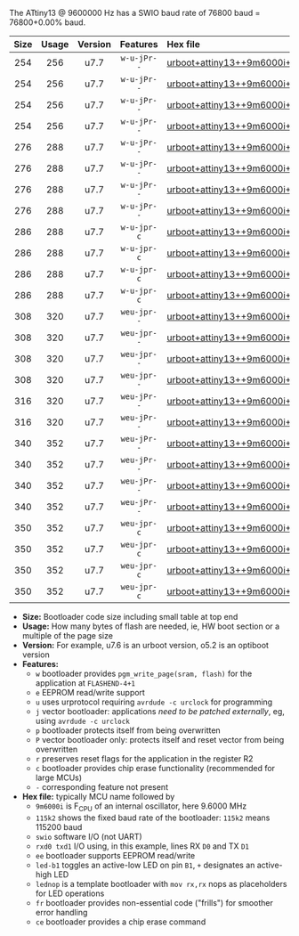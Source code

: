 The ATtiny13 @ 9600000 Hz has a SWIO baud rate of 76800 baud = 76800+0.00% baud.

|Size|Usage|Version|Features|Hex file|
|:-:|:-:|:-:|:-:|:--|
|254|256|u7.7|`w-u-jPr--`|[urboot+attiny13++9m6000i+++76k8_swio_rxb0_txb1_led+b2.hex](https://raw.githubusercontent.com/stefanrueger/urboot.hex/main/mcus/attiny13/internal_oscillator/fint++9m6000_Hz/br+++76k8_bps/urboot+attiny13++9m6000i+++76k8_swio_rxb0_txb1_led+b2.hex)|
|254|256|u7.7|`w-u-jPr--`|[urboot+attiny13++9m6000i+++76k8_swio_rxb0_txb1_lednop.hex](https://raw.githubusercontent.com/stefanrueger/urboot.hex/main/mcus/attiny13/internal_oscillator/fint++9m6000_Hz/br+++76k8_bps/urboot+attiny13++9m6000i+++76k8_swio_rxb0_txb1_lednop.hex)|
|254|256|u7.7|`w-u-jPr--`|[urboot+attiny13++9m6000i+++76k8_swio_rxb1_txb0_led+b2.hex](https://raw.githubusercontent.com/stefanrueger/urboot.hex/main/mcus/attiny13/internal_oscillator/fint++9m6000_Hz/br+++76k8_bps/urboot+attiny13++9m6000i+++76k8_swio_rxb1_txb0_led+b2.hex)|
|254|256|u7.7|`w-u-jPr--`|[urboot+attiny13++9m6000i+++76k8_swio_rxb1_txb0_lednop.hex](https://raw.githubusercontent.com/stefanrueger/urboot.hex/main/mcus/attiny13/internal_oscillator/fint++9m6000_Hz/br+++76k8_bps/urboot+attiny13++9m6000i+++76k8_swio_rxb1_txb0_lednop.hex)|
|276|288|u7.7|`w-u-jPr--`|[urboot+attiny13++9m6000i+++76k8_swio_rxb0_txb1_led+b2_fr.hex](https://raw.githubusercontent.com/stefanrueger/urboot.hex/main/mcus/attiny13/internal_oscillator/fint++9m6000_Hz/br+++76k8_bps/urboot+attiny13++9m6000i+++76k8_swio_rxb0_txb1_led+b2_fr.hex)|
|276|288|u7.7|`w-u-jPr--`|[urboot+attiny13++9m6000i+++76k8_swio_rxb0_txb1_lednop_fr.hex](https://raw.githubusercontent.com/stefanrueger/urboot.hex/main/mcus/attiny13/internal_oscillator/fint++9m6000_Hz/br+++76k8_bps/urboot+attiny13++9m6000i+++76k8_swio_rxb0_txb1_lednop_fr.hex)|
|276|288|u7.7|`w-u-jPr--`|[urboot+attiny13++9m6000i+++76k8_swio_rxb1_txb0_led+b2_fr.hex](https://raw.githubusercontent.com/stefanrueger/urboot.hex/main/mcus/attiny13/internal_oscillator/fint++9m6000_Hz/br+++76k8_bps/urboot+attiny13++9m6000i+++76k8_swio_rxb1_txb0_led+b2_fr.hex)|
|276|288|u7.7|`w-u-jPr--`|[urboot+attiny13++9m6000i+++76k8_swio_rxb1_txb0_lednop_fr.hex](https://raw.githubusercontent.com/stefanrueger/urboot.hex/main/mcus/attiny13/internal_oscillator/fint++9m6000_Hz/br+++76k8_bps/urboot+attiny13++9m6000i+++76k8_swio_rxb1_txb0_lednop_fr.hex)|
|286|288|u7.7|`w-u-jpr-c`|[urboot+attiny13++9m6000i+++76k8_swio_rxb0_txb1_led+b2_fr_ce.hex](https://raw.githubusercontent.com/stefanrueger/urboot.hex/main/mcus/attiny13/internal_oscillator/fint++9m6000_Hz/br+++76k8_bps/urboot+attiny13++9m6000i+++76k8_swio_rxb0_txb1_led+b2_fr_ce.hex)|
|286|288|u7.7|`w-u-jpr-c`|[urboot+attiny13++9m6000i+++76k8_swio_rxb0_txb1_lednop_fr_ce.hex](https://raw.githubusercontent.com/stefanrueger/urboot.hex/main/mcus/attiny13/internal_oscillator/fint++9m6000_Hz/br+++76k8_bps/urboot+attiny13++9m6000i+++76k8_swio_rxb0_txb1_lednop_fr_ce.hex)|
|286|288|u7.7|`w-u-jpr-c`|[urboot+attiny13++9m6000i+++76k8_swio_rxb1_txb0_led+b2_fr_ce.hex](https://raw.githubusercontent.com/stefanrueger/urboot.hex/main/mcus/attiny13/internal_oscillator/fint++9m6000_Hz/br+++76k8_bps/urboot+attiny13++9m6000i+++76k8_swio_rxb1_txb0_led+b2_fr_ce.hex)|
|286|288|u7.7|`w-u-jpr-c`|[urboot+attiny13++9m6000i+++76k8_swio_rxb1_txb0_lednop_fr_ce.hex](https://raw.githubusercontent.com/stefanrueger/urboot.hex/main/mcus/attiny13/internal_oscillator/fint++9m6000_Hz/br+++76k8_bps/urboot+attiny13++9m6000i+++76k8_swio_rxb1_txb0_lednop_fr_ce.hex)|
|308|320|u7.7|`weu-jpr--`|[urboot+attiny13++9m6000i+++76k8_swio_rxb0_txb1_ee_led+b2.hex](https://raw.githubusercontent.com/stefanrueger/urboot.hex/main/mcus/attiny13/internal_oscillator/fint++9m6000_Hz/br+++76k8_bps/urboot+attiny13++9m6000i+++76k8_swio_rxb0_txb1_ee_led+b2.hex)|
|308|320|u7.7|`weu-jpr--`|[urboot+attiny13++9m6000i+++76k8_swio_rxb0_txb1_ee_lednop.hex](https://raw.githubusercontent.com/stefanrueger/urboot.hex/main/mcus/attiny13/internal_oscillator/fint++9m6000_Hz/br+++76k8_bps/urboot+attiny13++9m6000i+++76k8_swio_rxb0_txb1_ee_lednop.hex)|
|308|320|u7.7|`weu-jpr--`|[urboot+attiny13++9m6000i+++76k8_swio_rxb1_txb0_ee_led+b2.hex](https://raw.githubusercontent.com/stefanrueger/urboot.hex/main/mcus/attiny13/internal_oscillator/fint++9m6000_Hz/br+++76k8_bps/urboot+attiny13++9m6000i+++76k8_swio_rxb1_txb0_ee_led+b2.hex)|
|308|320|u7.7|`weu-jpr--`|[urboot+attiny13++9m6000i+++76k8_swio_rxb1_txb0_ee_lednop.hex](https://raw.githubusercontent.com/stefanrueger/urboot.hex/main/mcus/attiny13/internal_oscillator/fint++9m6000_Hz/br+++76k8_bps/urboot+attiny13++9m6000i+++76k8_swio_rxb1_txb0_ee_lednop.hex)|
|316|320|u7.7|`weu-jPr--`|[urboot+attiny13++9m6000i+++76k8_swio_rxb0_txb1_ee.hex](https://raw.githubusercontent.com/stefanrueger/urboot.hex/main/mcus/attiny13/internal_oscillator/fint++9m6000_Hz/br+++76k8_bps/urboot+attiny13++9m6000i+++76k8_swio_rxb0_txb1_ee.hex)|
|316|320|u7.7|`weu-jPr--`|[urboot+attiny13++9m6000i+++76k8_swio_rxb1_txb0_ee.hex](https://raw.githubusercontent.com/stefanrueger/urboot.hex/main/mcus/attiny13/internal_oscillator/fint++9m6000_Hz/br+++76k8_bps/urboot+attiny13++9m6000i+++76k8_swio_rxb1_txb0_ee.hex)|
|340|352|u7.7|`weu-jPr--`|[urboot+attiny13++9m6000i+++76k8_swio_rxb0_txb1_ee_led+b2_fr.hex](https://raw.githubusercontent.com/stefanrueger/urboot.hex/main/mcus/attiny13/internal_oscillator/fint++9m6000_Hz/br+++76k8_bps/urboot+attiny13++9m6000i+++76k8_swio_rxb0_txb1_ee_led+b2_fr.hex)|
|340|352|u7.7|`weu-jPr--`|[urboot+attiny13++9m6000i+++76k8_swio_rxb0_txb1_ee_lednop_fr.hex](https://raw.githubusercontent.com/stefanrueger/urboot.hex/main/mcus/attiny13/internal_oscillator/fint++9m6000_Hz/br+++76k8_bps/urboot+attiny13++9m6000i+++76k8_swio_rxb0_txb1_ee_lednop_fr.hex)|
|340|352|u7.7|`weu-jPr--`|[urboot+attiny13++9m6000i+++76k8_swio_rxb1_txb0_ee_led+b2_fr.hex](https://raw.githubusercontent.com/stefanrueger/urboot.hex/main/mcus/attiny13/internal_oscillator/fint++9m6000_Hz/br+++76k8_bps/urboot+attiny13++9m6000i+++76k8_swio_rxb1_txb0_ee_led+b2_fr.hex)|
|340|352|u7.7|`weu-jPr--`|[urboot+attiny13++9m6000i+++76k8_swio_rxb1_txb0_ee_lednop_fr.hex](https://raw.githubusercontent.com/stefanrueger/urboot.hex/main/mcus/attiny13/internal_oscillator/fint++9m6000_Hz/br+++76k8_bps/urboot+attiny13++9m6000i+++76k8_swio_rxb1_txb0_ee_lednop_fr.hex)|
|350|352|u7.7|`weu-jpr-c`|[urboot+attiny13++9m6000i+++76k8_swio_rxb0_txb1_ee_led+b2_fr_ce.hex](https://raw.githubusercontent.com/stefanrueger/urboot.hex/main/mcus/attiny13/internal_oscillator/fint++9m6000_Hz/br+++76k8_bps/urboot+attiny13++9m6000i+++76k8_swio_rxb0_txb1_ee_led+b2_fr_ce.hex)|
|350|352|u7.7|`weu-jpr-c`|[urboot+attiny13++9m6000i+++76k8_swio_rxb0_txb1_ee_lednop_fr_ce.hex](https://raw.githubusercontent.com/stefanrueger/urboot.hex/main/mcus/attiny13/internal_oscillator/fint++9m6000_Hz/br+++76k8_bps/urboot+attiny13++9m6000i+++76k8_swio_rxb0_txb1_ee_lednop_fr_ce.hex)|
|350|352|u7.7|`weu-jpr-c`|[urboot+attiny13++9m6000i+++76k8_swio_rxb1_txb0_ee_led+b2_fr_ce.hex](https://raw.githubusercontent.com/stefanrueger/urboot.hex/main/mcus/attiny13/internal_oscillator/fint++9m6000_Hz/br+++76k8_bps/urboot+attiny13++9m6000i+++76k8_swio_rxb1_txb0_ee_led+b2_fr_ce.hex)|
|350|352|u7.7|`weu-jpr-c`|[urboot+attiny13++9m6000i+++76k8_swio_rxb1_txb0_ee_lednop_fr_ce.hex](https://raw.githubusercontent.com/stefanrueger/urboot.hex/main/mcus/attiny13/internal_oscillator/fint++9m6000_Hz/br+++76k8_bps/urboot+attiny13++9m6000i+++76k8_swio_rxb1_txb0_ee_lednop_fr_ce.hex)|

- **Size:** Bootloader code size including small table at top end
- **Usage:** How many bytes of flash are needed, ie, HW boot section or a multiple of the page size
- **Version:** For example, u7.6 is an urboot version, o5.2 is an optiboot version
- **Features:**
  + `w` bootloader provides `pgm_write_page(sram, flash)` for the application at `FLASHEND-4+1`
  + `e` EEPROM read/write support
  + `u` uses urprotocol requiring `avrdude -c urclock` for programming
  + `j` vector bootloader: applications *need to be patched externally*, eg, using `avrdude -c urclock`
  + `p` bootloader protects itself from being overwritten
  + `P` vector bootloader only: protects itself and reset vector from being overwritten
  + `r` preserves reset flags for the application in the register R2
  + `c` bootloader provides chip erase functionality (recommended for large MCUs)
  + `-` corresponding feature not present
- **Hex file:** typically MCU name followed by
  + `9m6000i` is F<sub>CPU</sub> of an internal oscillator, here 9.6000 MHz
  + `115k2` shows the fixed baud rate of the bootloader: `115k2` means 115200 baud
  + `swio` software I/O (not UART)
  + `rxd0 txd1` I/O using, in this example, lines RX `D0` and TX `D1`
  + `ee` bootloader supports EEPROM read/write
  + `led-b1` toggles an active-low LED on pin `B1`, `+` designates an active-high LED
  + `lednop` is a template bootloader with `mov rx,rx` nops as placeholders for LED operations
  + `fr` bootloader provides non-essential code ("frills") for smoother error handling
  + `ce` bootloader provides a chip erase command
